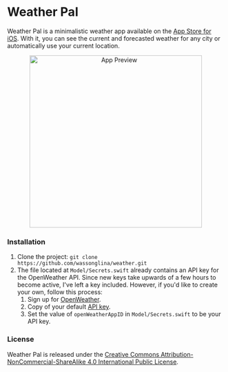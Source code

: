 # Weather Pal

Weather Pal is a minimalistic weather app available on the [App Store for iOS](https://apps.apple.com/app/weather-pal/id1614726170). With it, you can see the current and forecasted weather for any city or automatically use your current location.

<p align="center">
  <img src="https://user-images.githubusercontent.com/10729156/168211031-b578ffe1-0b75-492e-aa9c-51993f3640e4.png" alt="App Preview" width="400"/>
</p>

### Installation

1. Clone the project: `git clone https://github.com/wassonglina/weather.git`
1. The file located at `Model/Secrets.swift` already contains an API key for the OpenWeather API. Since new keys take upwards of a few hours to become active, I've left a key included. However, if you'd like to create your own, follow this process:
	1. Sign up for [OpenWeather](https://home.openweathermap.org/users/sign_up).
	1. Copy of your default [API key](https://home.openweathermap.org/api_keys).
	1. Set the value of `openWeatherAppID` in `Model/Secrets.swift` to be your API key.

### License

Weather Pal is released under the [Creative Commons Attribution-NonCommercial-ShareAlike 4.0 International Public License](https://creativecommons.org/licenses/by-nc-sa/4.0/legalcode).
